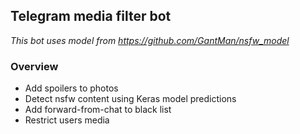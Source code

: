 ## Telegram media filter bot
_This bot uses model from https://github.com/GantMan/nsfw_model_
### Overview
- Add spoilers to photos
- Detect nsfw content using Keras model predictions 
- Add forward-from-chat to black list
- Restrict users media
